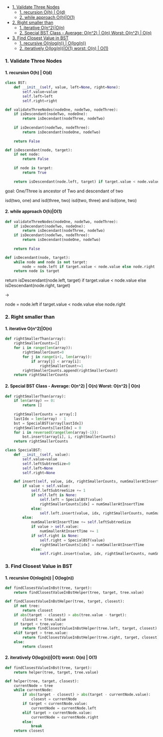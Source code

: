 - [1. Validate Three Nodes](#1-validate-three-nodes)
  - [1. recursion O(h) | O(d)](#1-recursion-oh--od)
  - [2. while approach O(h)|O(1)](#2-while-approach-oho1)
- [2. Right smaller than](#2-right-smaller-than)
  - [1. iterative O(n^2)|O(n)](#1-iterative-on2on)
  - [2. Special BST Class - Average: O(n^2) | O(n) Worst: O(n^2) | O(n)](#2-special-bst-class---average-on2--on-worst-on2--on)
- [3. Find Closest Value in BST](#3-find-closest-value-in-bst)
  - [1. recursive O(nlog(n)) | O(log(n))](#1-recursive-onlogn--ologn)
  - [2. iteratively O(log(n))|O(1) worst: O(n) | O(1)](#2-iteratively-ologno1-worst-on--o1)
### 1. Validate Three Nodes

#### 1. recursion O(h) | O(d)

~~~py
class BST:
    def __init__(self, value, left=None, right=None):
        self.value=value
        self.left=left
        self.right=right

def validateThreeNodes(nodeOne, nodeTwo, nodeThree):
    if isDescendant(nodeTwo, nodeOne):
        return isDecendant(nodeThree, nodeTwo)
    
    if isDecendant(nodeTwo, nodeThree):
        return isDecendant(nodeOne, nodeTwo)
    
    return False

def isDescendant(node, target):
    if not node:
        return False
    
    if node is target:
        return True
    
    return isDescendant(node.left, target) if target.value < node.value else isDescendant(node.right, target)
~~~

goal:
One/Three is ancestor of Two and descendant of two

isd(two, one) and isd(three, two)
isd(two, three) and isd(one, two)

#### 2. while approach O(h)|O(1)

~~~py
def validateThreeNodes(nodeOne, nodeTwo, nodeThree):
    if isDecendant(nodeTwo, nodeOne):
        return isDecendant(nodeThree, nodeTwo)
    if isDecendant(nodeTwo, nodeThree):
        return isDecendant(nodeOne, nodeTwo)
    
    return False

def isDecendant(node, target):
    while node and node is not target:
        node = node.left if target.value < node.value else node.right
    return node is target
~~~

return isDescendant(node.left, target) if target.value < node.value else isDescendant(node.right, target)

->

node = node.left if target.value < node.value else node.right


### 2. Right smaller than


#### 1. iterative O(n^2)|O(n)
~~~py
def rightSmallerThan(array):
    rightSmallerCounts=[]
    for i in range(len(array)):
        rightSmallerCount=0
        for j in range(i+1, len(array)):
            if array[j] < array[i]:
                rightSmallerCount+=1
        rightSmallerCounts.append(rightSmallerCount)
    return rightSmallerCounts
~~~

#### 2. Special BST Class - Average: O(n^2) | O(n) Worst: O(n^2) | O(n)

~~~py
def rightSmallerThan(array):
    if len(array) == 0:
        return []
    
    rightSmallerCounts = array[:]
    lastIdx = len(array) - 1
    bst = SpecialBST(array[lastIdx])
    rightSmallerCounts[lastIdx] = 0
    for i in reversed(range(len(array)-1)):
        bst.insert(array[i], i, rightSmallerCounts)
    return rightSmallerCounts

class SpecialBST:
    def __init__(self, value):
        self.value=value
        self.leftSubtreeSize=0
        self.left=None
        self.right=None

    def insert(self, value, idx, rightSmallerCounts, numSmallerAtInsertTime=0):
        if value < self.value:
            self.leftSubtreeSize += 1
            if self.left is None:
                self.left = SpecialBST(value)
                rightSmallerCounts[idx] = numSmallerAtInsertTime
            else:
                self.left.insert(value, idx, rightSmallerCounts, numSmallerAtInsertTime)
        else:
            numSmallerAtInsertTime += self.leftSubtreeSize
            if value > self.value:
                numSmallerAtInsertTime += 1
            if self.right is None:
                self.right = SpecialBST(value)
                rightSmallerCounts[idx] = numSmallerAtInsertTime
            else:
                self.right.insert(value, idx, rightSmallerCounts, numSmallerAtInsertTime)

~~~

### 3. Find Closest Value in BST

#### 1. recursive O(nlog(n)) | O(log(n))

~~~py
def findClosestValueInBst(tree, target):
    return findClosestValueInBstHelper(tree, target, tree.value)

def findClosestValueInBstHelper(tree, target, closest):
    if not tree:
        return closest
    if abs(target - closest) > abs(tree.value - target):
        closest = tree.value
    if target < tree.value:
        return findClosestValueInBstHelper(tree.left, target, closest)
    elif target > tree.value:
        return findClosestValueInBstHelper(tree.right, target, closest)
    else:
        return closest
~~~

#### 2. iteratively O(log(n))|O(1) worst: O(n) | O(1)

~~~py
def findClosestValueInBst(tree, target):
    return helper(tree, target, tree.value)

def helper(tree, target, closest):
    currentNode = tree
    while currentNode:
        if abs(target - closest) > abs(target - currentNode.value):
            closest = currentNode
        if target < currentNode.value:
            currentNode = currentNode.left
        elif target > currentNode.value:
            currentNode = currentNode.right
        else:
            break
    return closest
~~~

